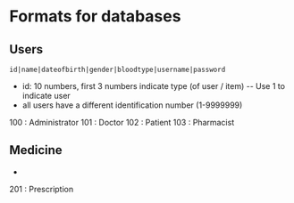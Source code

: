 # Formats for databases

## Users
`id|name|dateofbirth|gender|bloodtype|username|password`
- id: 10 numbers, first 3 numbers indicate type (of user / item) -- Use 1 to indicate user
- all users have a different identification number (1-9999999)

100 : Administrator
101 : Doctor
102 : Patient
103 : Pharmacist

## Medicine

-
201 : Prescription